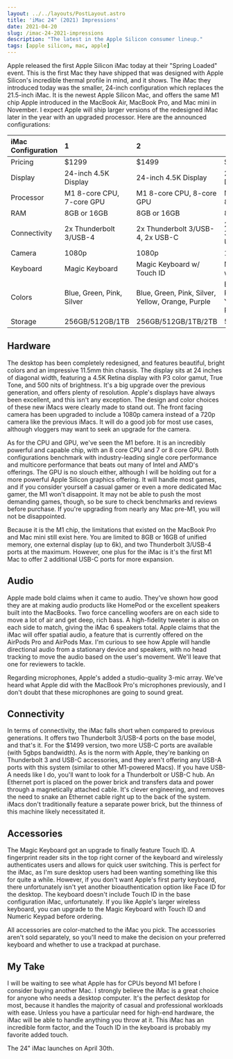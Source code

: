```yaml
---
layout: ../../layouts/PostLayout.astro
title: 'iMac 24" (2021) Impressions'
date: 2021-04-20
slug: /imac-24-2021-impressions
description: "The latest in the Apple Silicon consumer lineup."
tags: [apple silicon, mac, apple]
---
```


Apple released the first Apple Silicon iMac today at their "Spring Loaded" event. This is the first Mac they have shipped that was designed with Apple Silicon's incredible thermal profile in mind, and it shows. The iMac they introduced today was the smaller, 24-inch configuration which replaces the 21.5-inch iMac. It is the newest Apple Silicon Mac, and offers the same M1 chip Apple introduced in the MacBook Air, MacBook Pro, and Mac mini in November. I expect Apple will ship larger versions of the redesigned iMac later in the year with an upgraded processor. Here are the announced configurations:

| iMac Configuration | 1                         | 2                                                 | 3                                                 |
| :----------------- | :------------------------ | :------------------------------------------------ | ------------------------------------------------- |
| Pricing            | $1299                     | $1499                                             | $1699                                             |
| Display            | 24-inch 4.5K Display      | 24-inch 4.5K Display                              | 24-inch 4.5K Display                              |
| Processor          | M1 8-core CPU, 7-core GPU | M1 8-core CPU, 8-core GPU                         | M1 8-core CPU, 8-core GPU                         |
| RAM                | 8GB or 16GB               | 8GB or 16GB                                       | 8GB or 16GB                                       |
| Connectivity       | 2x Thunderbolt 3/USB-4    | 2x Thunderbolt 3/USB-4, 2x USB-C                  | 2x Thunderbolt 3/USB-4, 2x USB-C                  |
| Camera             | 1080p                     | 1080p                                             | 1080p                                             |
| Keyboard           | Magic Keyboard            | Magic Keyboard w/ Touch ID                        | Magic Keyboard w/ Touch ID                        |
| Colors             | Blue, Green, Pink, Silver | Blue, Green, Pink, Silver, Yellow, Orange, Purple | Blue, Green, Pink, Silver, Yellow, Orange, Purple |
| Storage            | 256GB/512GB/1TB           | 256GB/512GB/1TB/2TB                               | 512GB/1TB/2TB                                     |

## Hardware

The desktop has been completely redesigned, and features beautiful, bright colors and an impressive 11.5mm thin chassis. The display sits at 24 inches of diagonal width, featuring a 4.5K Retina display with P3 color gamut, True Tone, and 500 nits of brightness. It's a big upgrade over the previous generation, and offers plenty of resolution. Apple's displays have always been excellent, and this isn't any exception. The design and color choices of these new iMacs were clearly made to stand out. The front facing camera has been upgraded to include a 1080p camera instead of a 720p camera like the previous iMacs. It will do a good job for most use cases, although vloggers may want to seek an upgrade for the camera.

As for the CPU and GPU, we've seen the M1 before. It is an incredibly powerful and capable chip, with an 8 core CPU and 7 or 8 core GPU. Both configurations benchmark with industry-leading single core performance and multicore performance that beats out many of Intel and AMD's offerings. The GPU is no slouch either, although I will be holding out for a more powerful Apple Silicon graphics offering. It will handle most games, and if you consider yourself a casual gamer or even a more dedicated Mac gamer, the M1 won't disappoint. It may not be able to push the most demanding games, though, so be sure to check benchmarks and reviews before purchase. If you're upgrading from nearly any Mac pre-M1, you will not be disappointed.

Because it is the M1 chip, the limitations that existed on the MacBook Pro and Mac mini still exist here. You are limited to 8GB or 16GB of unified memory, one external display (up to 6k), and two Thunderbolt 3/USB-4 ports at the maximum. However, one plus for the iMac is it's the first M1 Mac to offer 2 additional USB-C ports for more expansion.

## Audio

Apple made bold claims when it came to audio. They've shown how good they are at making audio products like HomePod or the excellent speakers built into the MacBooks. Two force cancelling woofers are on each side to move a lot of air and get deep, rich bass. A high-fidelity tweeter is also on each side to match, giving the iMac 6 speakers total. Apple claims that the iMac will offer spatial audio, a feature that is currently offered on the AirPods Pro and AirPods Max. I'm curious to see how Apple will handle directional audio from a stationary device and speakers, with no head tracking to move the audio based on the user's movement. We'll leave that one for reviewers to tackle.

Regarding microphones, Apple's added a studio-quality 3-mic array. We've heard what Apple did with the MacBook Pro's microphones previously, and I don't doubt that these microphones are going to sound great.

## Connectivity

In terms of connectivity, the iMac falls short when compared to previous generations. It offers two Thunderbolt 3/USB-4 ports on the base model, and that's it. For the $1499 version, two more USB-C ports are available (with 5gbps bandwidth). As is the norm with Apple, they're banking on Thunderbolt 3 and USB-C accessories, and they aren't offering any USB-A ports with this system (similar to other M1-powered Macs). If you have USB-A needs like I do, you'll want to look for a Thunderbolt or USB-C hub. An Ethernet port is placed on the power brick and transfers data and power through a magnetically attached cable. It's clever engineering, and removes the need to snake an Ethernet cable right up to the back of the system. iMacs don't traditionally feature a separate power brick, but the thinness of this machine likely necessitated it.

## Accessories

The Magic Keyboard got an upgrade to finally feature Touch ID. A fingerprint reader sits in the top right corner of the keyboard and wirelessly authenticates users and allows for quick user switching. This is perfect for the iMac, as I'm sure desktop users had been wanting something like this for quite a while. However, if you don't want Apple's first party keyboard, there unfortunately isn't yet another bioauthentication option like Face ID for the desktop. The keyboard doesn't include Touch ID in the base configuration iMac, unfortunately. If you like Apple's larger wireless keyboard, you can upgrade to the Magic Keyboard with Touch ID and Numeric Keypad before ordering.

All accessories are color-matched to the iMac you pick. The accessories aren't sold separately, so you'll need to make the decision on your preferred keyboard and whether to use a trackpad at purchase.

## My Take

I will be waiting to see what Apple has for CPUs beyond M1 before I consider buying another Mac. I strongly believe the iMac is a great choice for anyone who needs a desktop computer. It's the perfect desktop for most, because it handles the majority of casual and professional workloads with ease. Unless you have a particular need for high-end hardware, the iMac will be able to handle anything you throw at it. This iMac has an incredible form factor, and the Touch ID in the keyboard is probably my favorite added touch.

The 24" iMac launches on April 30th.
